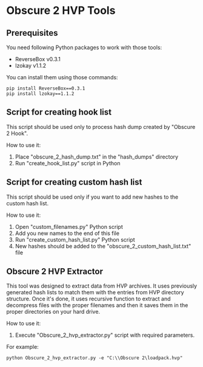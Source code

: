 # Obscure 2 HVP Tools

## Prerequisites

You need following Python packages to work with those tools:
- ReverseBox v0.3.1
- lzokay v1.1.2

You can install them using those commands:
```
pip install ReverseBox==0.3.1
pip install lzokay==1.1.2
```

## Script for creating hook list

This script should be used only to process hash dump
created by "Obscure 2 Hook".

How to use it:
1. Place "obscure_2_hash_dump.txt" in the "hash_dumps" directory
2. Run "create_hook_list.py" script in Python

## Script for creating custom hash list

This script should be used only if you want to add new
hashes to the custom hash list.

How to use it:
1. Open "custom_filenames.py" Python script
2. Add you new names to the end of this file
3. Run "create_custom_hash_list.py" Python script
4. New hashes should be added to the 
"obscure_2_custom_hash_list.txt" file


## Obscure 2 HVP Extractor

This tool was designed to extract data from HVP archives.
It uses previously generated hash lists to match them
with the entries from HVP directory structure.
Once it's done, it uses recursive function to extract and
decompress files with the proper filenames and then it saves
them in the proper directories on your hard drive.

How to use it:
1. Execute "Obscure_2_hvp_extractor.py" script with 
required parameters.

For example:
```
python Obscure_2_hvp_extractor.py -e "C:\\Obscure 2\loadpack.hvp"
```
